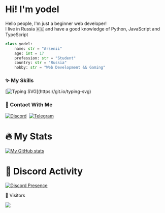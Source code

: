 # Hi! I'm **yodel**

Hello people, I'm just a beginner web developer! <br />
I live in Russia 🇷🇺 and have a good knowledge of Python, JavaScript and TypeScript

```py
class yodel:
    name: str = "Arsenii"
    age: int = 17
    profession: str = "Student"
    country: str = "Russia"
    hobby: str = "Web Development && Gaming"
```

### ✨ My Skills
[![Typing SVG](https://readme-typing-svg.herokuapp.com?color=a033ff&duration=4000&lines=js,;python,;html-css,;react.js,)](https://git.io/typing-svg)

### 🔗 Contact With Me
[![Discord](https://img.shields.io/badge/-Discord-05122A?style=flat&logo=discord&link=https://discordapp.com/users/1087504544713424926)](https://discordapp.com/users/1087504544713424926)&nbsp;
[![Telegram](https://img.shields.io/badge/-Telegram-05122A?style=flat&logo=telegram&link=https://t.me/theyodel)](https://t.me/theyodel)&nbsp;

# 🔥 My Stats
[![My GitHub stats](https://github-readme-stats.vercel.app/api?username=theyodel&show_icons=true&theme=aura)](https://github.com/theyodel)

# 🥱 Discord Activity
[![Discord Presence](https://lanyard.cnrad.dev/api/1087504544713424926?idleMessage=Sleeping)](https://discord.com/users/1087504544713424926)

<p>👀&nbsp;Visitors</p>
<img align="left" src="https://profile-counter.glitch.me/theyodel/count.svg" />
